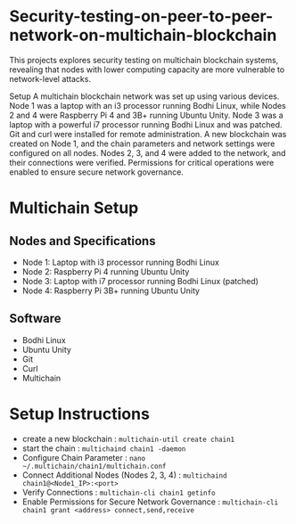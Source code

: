 # Security-testing-on-peer-to-peer-network-on-multichain-blockchain

This projects explores security testing on multichain blockchain systems, revealing that nodes with lower computing capacity are more vulnerable to network-level attacks.

Setup
A multichain blockchain network was set up using various devices. Node 1 was a laptop with an i3 processor running Bodhi Linux, while Nodes 2 and 4 were Raspberry Pi 4 and 3B+ running Ubuntu Unity. Node 3 was a laptop with a powerful i7 processor running Bodhi Linux and was patched. Git and curl were installed for remote administration. A new blockchain was created on Node 1, and the chain parameters and network settings were configured on all nodes. Nodes 2, 3, and 4 were added to the network, and their connections were verified. Permissions for critical operations were enabled to ensure secure network governance.

# Multichain Setup
## Nodes and Specifications
- Node 1: Laptop with i3 processor running Bodhi Linux
- Node 2: Raspberry Pi 4 running Ubuntu Unity
- Node 3: Laptop with i7 processor running Bodhi Linux (patched)
- Node 4: Raspberry Pi 3B+ running Ubuntu Unity

## Software
- Bodhi Linux
- Ubuntu Unity
- Git
- Curl
- Multichain


# Setup Instructions
* create a new blockchain : `multichain-util create chain1`
* start the chain : `multichaind chain1 -daemon`
* Configure Chain Parameter : `nano ~/.multichain/chain1/multichain.conf`
* Connect Additional Nodes (Nodes 2, 3, 4) : `multichaind chain1@<Node1_IP>:<port>`
* Verify Connections : `multichain-cli chain1 getinfo`
* Enable Permissions for Secure Network Governance : `multichain-cli chain1 grant <address> connect,send,receive`

